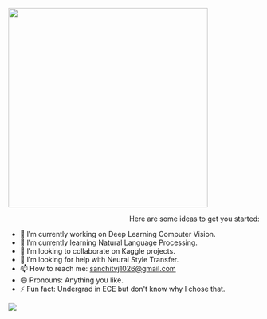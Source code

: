 

<p  align="left"><img height="400" src = "https://media.giphy.com/media/S5cNJUokTaBmdtBYe3/giphy.gif"></p>
<p style="text-align:right;">
Here are some ideas to get you started:

- 🔭 I’m currently working on Deep Learning Computer Vision.
- 🌱 I’m currently learning Natural Language Processing.
- 👯 I’m looking to collaborate on Kaggle projects.
- 🤔 I’m looking for help with Neural Style Transfer.
- 📫 How to reach me: sanchitvj1026@gmail.com
- 😄 Pronouns: Anything you like.
- ⚡ Fun fact: Undergrad in ECE but don't know why I chose that.
</p>

![](https://github-readme-stats.vercel.app/api?username=sanchitvj&show_icons=true)
